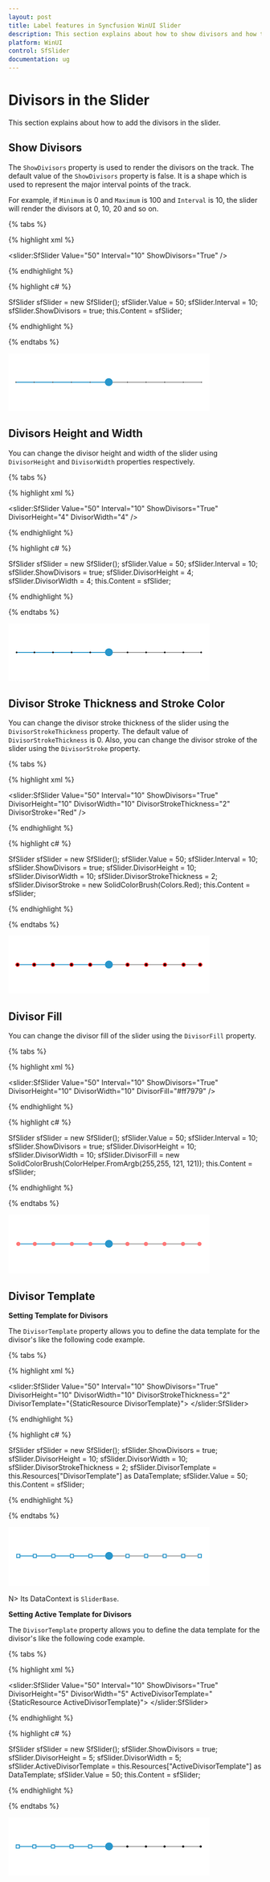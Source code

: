 ```yaml
---
layout: post
title: Label features in Syncfusion WinUI Slider
description: This section explains about how to show divisors and how to customize it in the Syncfusion WinUI slider.
platform: WinUI
control: SfSlider
documentation: ug
---
```


# Divisors in the Slider

This section explains about how to add the divisors in the slider.

## Show Divisors

The `ShowDivisors` property is used to render the divisors on the track. The default value of the `ShowDivisors` property is false. It is a shape which is used to represent the major interval points of the track.

For example, if `Minimum` is 0 and `Maximum` is 100 and `Interval` is 10, the slider will render the divisors at 0, 10, 20 and so on.

{% tabs %}

{% highlight xml %}

<slider:SfSlider Value="50"
                 Interval="10"
                 ShowDivisors="True" />

{% endhighlight %}

{% highlight c# %}

SfSlider sfSlider = new SfSlider();
sfSlider.Value = 50;
sfSlider.Interval = 10;
sfSlider.ShowDivisors = true;
this.Content = sfSlider;

{% endhighlight %}

{% endtabs %}

![Slider with divisors](images/divisors/slider-showDivisors.png)

## Divisors Height and Width

You can change the divisor height and width of the slider using `DivisorHeight` and `DivisorWidth` properties respectively.

{% tabs %}

{% highlight xml %}

<slider:SfSlider Value="50"
                 Interval="10"
                 ShowDivisors="True"
                 DivisorHeight="4"
                 DivisorWidth="4" />

{% endhighlight %}

{% highlight c# %}

SfSlider sfSlider = new SfSlider();
sfSlider.Value = 50;
sfSlider.Interval = 10;
sfSlider.ShowDivisors = true;
sfSlider.DivisorHeight = 4;
sfSlider.DivisorWidth = 4;
this.Content = sfSlider;

{% endhighlight %}

{% endtabs %}

![Slider with divisor height and width customization](images/divisors/slider-divisorHeightWidth.png)

## Divisor Stroke Thickness and Stroke Color

You can change the divisor stroke thickness of the slider using the `DivisorStrokeThickness` property. The default value of `DivisorStrokeThickness` is 0. Also, you can change the divisor stroke of the slider using the `DivisorStroke` property.

{% tabs %}

{% highlight xml %}

<slider:SfSlider Value="50"
                 Interval="10"
                 ShowDivisors="True"
                 DivisorHeight="10"
                 DivisorWidth="10"
                 DivisorStrokeThickness="2"
                 DivisorStroke="Red" />

{% endhighlight %}

{% highlight c# %}

SfSlider sfSlider = new SfSlider();
sfSlider.Value = 50;
sfSlider.Interval = 10;
sfSlider.ShowDivisors = true;
sfSlider.DivisorHeight = 10;
sfSlider.DivisorWidth = 10;
sfSlider.DivisorStrokeThickness = 2;
sfSlider.DivisorStroke = new SolidColorBrush(Colors.Red);
this.Content = sfSlider;

{% endhighlight %}

{% endtabs %}

![Slider with divisor stroke customization](images/divisors/slider-divisorstroke.png)

## Divisor Fill

You can change the divisor fill of the slider using the `DivisorFill` property.

{% tabs %}

{% highlight xml %}

<slider:SfSlider Value="50"
                 Interval="10"
                 ShowDivisors="True"
                 DivisorHeight="10"
                 DivisorWidth="10"
                 DivisorFill="#ff7979" />

{% endhighlight %}

{% highlight c# %}

SfSlider sfSlider = new SfSlider();
sfSlider.Value = 50;
sfSlider.Interval = 10;
sfSlider.ShowDivisors = true;
sfSlider.DivisorHeight = 10;
sfSlider.DivisorWidth = 10;
sfSlider.DivisorFill = new SolidColorBrush(ColorHelper.FromArgb(255,255, 121, 121));
this.Content = sfSlider;

{% endhighlight %}

{% endtabs %}

![Slider with divisor fill customization](images/divisors/slider-divisorfill.png)

## Divisor Template

**Setting Template for Divisors**

The `DivisorTemplate` property allows you to define the data template for the divisor's like the following code example.

{% tabs %}

{% highlight xml %}

<DataTemplate x:Key="DivisorTemplate">
    <Rectangle Height="{Binding DivisorHeight}"
               Width="{Binding DivisorWidth}"
               Fill="{ThemeResource SystemAltHighColor}"
               Stroke="{ThemeResource SystemAccentColor}"
               StrokeThickness="{Binding DivisorStrokeThickness}" />
</DataTemplate>

<slider:SfSlider Value="50"
                 Interval="10"
                 ShowDivisors="True"
                 DivisorHeight="10"
                 DivisorWidth="10"
                 DivisorStrokeThickness="2"
                 DivisorTemplate="{StaticResource DivisorTemplate}">
</slider:SfSlider>

{% endhighlight %}

{% highlight c# %}

SfSlider sfSlider = new SfSlider();
sfSlider.ShowDivisors = true;
sfSlider.DivisorHeight = 10;
sfSlider.DivisorWidth = 10;
sfSlider.DivisorStrokeThickness = 2;
sfSlider.DivisorTemplate = this.Resources["DivisorTemplate"] as DataTemplate;
sfSlider.Value = 50;
this.Content = sfSlider;

{% endhighlight %}

{% endtabs %}

![Slider with divisor template customization](images/divisors/slider-divisorTemplate.png)

N> Its DataContext is `SliderBase`.

**Setting Active Template for Divisors**

The `DivisorTemplate` property allows you to define the data template for the divisor's like the following code example.

{% tabs %}

{% highlight xml %}

<DataTemplate x:Key="ActiveDivisorTemplate">
    <Rectangle Height="6"
               Width="6"
               Fill="{ThemeResource SystemAltHighColor}"
               Stroke="{ThemeResource SystemAccentColor}"
               StrokeThickness="2" />
</DataTemplate>

<slider:SfSlider Value="50"
                 Interval="10"
                 ShowDivisors="True"
                 DivisorHeight="5"
                 DivisorWidth="5"
                 ActiveDivisorTemplate="{StaticResource ActiveDivisorTemplate}">
</slider:SfSlider>

{% endhighlight %}

{% highlight c# %}

SfSlider sfSlider = new SfSlider();
sfSlider.ShowDivisors = true;
sfSlider.DivisorHeight = 5;
sfSlider.DivisorWidth = 5;
sfSlider.ActiveDivisorTemplate = this.Resources["ActiveDivisorTemplate"] as DataTemplate;
sfSlider.Value = 50;
this.Content = sfSlider;

{% endhighlight %}

{% endtabs %}

![Slider with active divisor template customization](images/divisors/slider-activeDivisorTemplate.png)